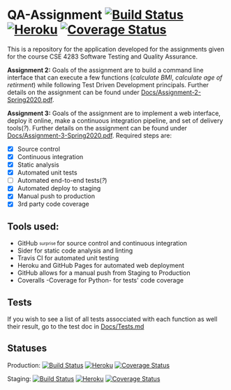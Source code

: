 # QA-Assignment [![Build Status](https://travis-ci.org/SpencerWBarnes/QA-Assignment.svg?branch=master)](https://travis-ci.org/SpencerWBarnes/QA-Assignment) [![Heroku](http://heroku-badge.herokuapp.com/?app=qa-assignment-sb2726)](https://qa-assignment-sb2726.herokuapp.com/) [![Coverage Status](https://coveralls.io/repos/github/SpencerWBarnes/QA-Assignment/badge.svg?branch=master)](https://coveralls.io/github/SpencerWBarnes/QA-Assignment?branch=master)

This is a repository for the application developed for the assignments given for the course CSE 4283 Software Testing and Quality Assurance.

**Assignment 2:**
Goals of the assignment are to build a command line interface that can execute a few functions (_calculate BMI_, _calculate age of retirment_) while following Test Driven Development principals. Further details on the assignment can be found under [Docs/Assignment-2-Spring2020.pdf](/Docs/Assignment-2-Spring2020.pdf).

**Assignment 3:**
Goals of the assignment are to implement a web interface, deploy it online, make a continuous integration pipeline, and set of delivery tools(_?_). Further details on the assignment can be found under [Docs/Assignment-3-Spring2020.pdf](/Docs/Assignment-3-Spring2020.pdf).
Required steps are:
- [x] Source control
- [x] Continuous integration
- [x] Static analysis
- [x] Automated unit tests
- [ ] Automated end-to-end tests(_?_)
- [x] Automated deploy to staging
- [x] Manual push to production
- [x] 3rd party code coverage

## Tools used:
- GitHub <sub> <sup> surprise </sup> </sub> for source control and continuous integration  
- Sider for static code analysis and linting  
- Travis CI for automated unit testing  
- Heroku and GitHub Pages for automated web deployment  
- GitHub allows for a manual push from Staging to Production  
- Coveralls -Coverage for Python- for tests' code coverage  

## Tests
If you wish to see a list of all tests assocciated with each function as well their result, go to the test doc in [Docs/Tests.md](/Docs/Tests.md)

## Statuses
Production: [![Build Status](https://travis-ci.org/SpencerWBarnes/QA-Assignment.svg?branch=master)](https://travis-ci.org/SpencerWBarnes/QA-Assignment) [![Heroku](http://heroku-badge.herokuapp.com/?app=qa-assignment-sb2726)](https://qa-assignment-sb2726.herokuapp.com/) [![Coverage Status](https://coveralls.io/repos/github/SpencerWBarnes/QA-Assignment/badge.svg?branch=master)](https://coveralls.io/github/SpencerWBarnes/QA-Assignment?branch=master)

Staging: [![Build Status](https://travis-ci.org/SpencerWBarnes/QA-Assignment.svg?branch=staging)](https://travis-ci.org/SpencerWBarnes/QA-Assignment) [![Heroku](http://heroku-badge.herokuapp.com/?app=qa-assignment-sb2726-staging)](https://qa-assignment-sb2726-staging.herokuapp.com/) [![Coverage Status](https://coveralls.io/repos/github/SpencerWBarnes/QA-Assignment/badge.svg?branch=staging)](https://coveralls.io/github/SpencerWBarnes/QA-Assignment?branch=staging)